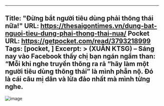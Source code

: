 
---
Title: "Đừng bắt người tiêu dùng phải thông thái nữa!"
URL: https://thesaigontimes.vn/dung-bat-nguoi-tieu-dung-phai-thong-thai-nua/
Pocket URL: https://getpocket.com/read/3793218999
Tags: [pocket, ]
Excerpt: >
    (XUÂN KTSG) – Sáng nay vào Facebook thấy chị bạn ngán ngẩm than: “Mỗi khi nghe truyền thông ra rả “hãy làm một người tiêu dùng thông thái” là mình phẫn nộ. Đó là cái câu mị dân và lừa đảo nhất mà mình từng nghe.
---

![image](https://cdn.thesaigontimes.vn/wp-content/uploads/2023/01/Dung-bat-nguoi-tieu-dung-thong-thai.jpg)
